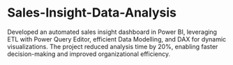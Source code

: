 # Sales-Insight-Data-Analysis
Developed an automated sales insight dashboard in Power BI, leveraging ETL with Power Query Editor, efficient Data Modelling, and DAX for dynamic visualizations. The project reduced analysis time by 20%, enabling faster decision-making and improved organizational efficiency.
